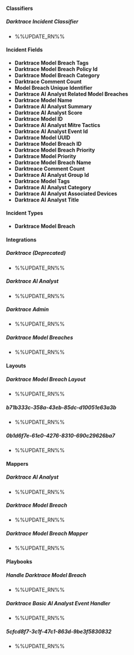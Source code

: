 
#### Classifiers

##### Darktrace Incident Classifier

- %%UPDATE_RN%%

#### Incident Fields

- **Darktrace Model Breach Tags**
- **Darktrace Model Breach Policy Id**
- **Darktrace Model Breach Category**
- **Darktrace Comment Count**
- **Model Breach Unique Identifier**
- **Darktrace AI Analyst Related Model Breaches**
- **Darktrace Model Name**
- **Darktrace AI Analyst Summary**
- **Darktrace AI Analyst Score**
- **Darktrace Model ID**
- **Darktrace AI Analyst Mitre Tactics**
- **Darktrace AI Analyst Event Id**
- **Darktrace Model UUID**
- **Darktrace Model Breach ID**
- **Darktrace Model Breach Priority**
- **Darktrace Model Priority**
- **Darktrace Model Breach Name**
- **Darktreace Comment Count**
- **Darktrace AI Analyst Group Id**
- **Darktrace Model Tags**
- **Darktrace AI Analyst Category**
- **Darktrace AI Analyst Associated Devices**
- **Darktrace AI Analyst Title**

#### Incident Types

- **Darktrace Model Breach**

#### Integrations

##### Darktrace (Deprecated)

- %%UPDATE_RN%%
##### Darktrace AI Analyst

- %%UPDATE_RN%%
##### Darktrace Admin

- %%UPDATE_RN%%
##### Darktrace Model Breaches

- %%UPDATE_RN%%

#### Layouts

##### Darktrace Model Breach Layout

- %%UPDATE_RN%%
##### b71b333c-358a-43eb-85dc-d10051e63a3b

- %%UPDATE_RN%%
##### 0b1d6f7e-61e0-4276-8310-690c29626ba7

- %%UPDATE_RN%%

#### Mappers

##### Darktrace AI Analyst

- %%UPDATE_RN%%
##### Darktrace Model Breach

- %%UPDATE_RN%%
##### Darktrace Model Breach Mapper

- %%UPDATE_RN%%

#### Playbooks

##### Handle Darktrace Model Breach

- %%UPDATE_RN%%
##### Darktrace Basic AI Analyst Event Handler

- %%UPDATE_RN%%
##### 5cfcd8f7-3c1f-47c1-863d-9be3f5830832

- %%UPDATE_RN%%
